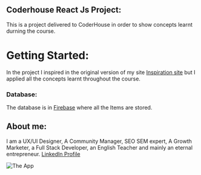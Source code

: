 ## Coderhouse React Js Project:

This is a project delivered to CoderHouse in order to show concepts learnt durning the course.


# Getting Started:
In the  project I inspired in the original version of my site
[Inspiration site](www.onlinegle.com) but I applied all the concepts learnt throughout the course.

### Database:

The database is in [Firebase](https://console.firebase.google.com/u/0/) where all the Items are stored.

## About me:
I am a UX/UI Designer, A Community Manager, SEO SEM expert, A Growth Marketer, a Full Stack Developer, an English Teacher and mainly an eternal entrepreneur. [LinkedIn Profile](https://www.linkedin.com/in/jorge-enrique-leporace/)

![The App](https://www.awesomescreenshot.com/video/15877360?key=0a1d38a4cdfa776e6686df79c7680105)



